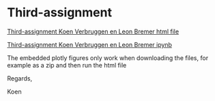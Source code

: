 # Third-assignment
[Third-assignment Koen Verbruggen en Leon Bremer html file](/Python-Solow-model-Koen-and-Leon-1.html)


[Third-assignment Koen Verbruggen en Leon Bremer ipynb](/Python-Solow-model-Koen-and-Leon.ipynb)

The embedded plotly figures only work when downloading the files, for example as a zip and then run the html file

Regards,

Koen 
